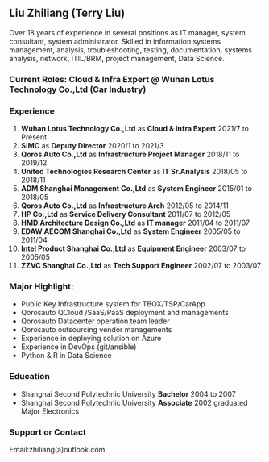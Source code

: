 ## Liu Zhiliang (Terry Liu)

Over 18 years of experience in several positions as IT manager, system consultant, system administrator. Skilled in information systems management, analysis, troubleshooting, testing, documentation, systems analysis, network, ITIL/BRM, project management, Data Science.

### Current Roles: Cloud & Infra Expert @ Wuhan Lotus Technology Co.,Ltd (Car Industry) 

### Experience
1. **Wuhan Lotus Technology Co.,Ltd** as **Cloud & Infra Expert** 2021/7 to Present
2. **SIMC** as **Deputy Director** 2020/1 to 2021/3 
3. **Qoros Auto Co.,Ltd** as **Infrastructure Project Manager** 2018/11 to 2019/12
4. **United Technologies Research Center** as **IT Sr.Analysis** 2018/05 to 2018/11
5. **ADM Shanghai Management Co.,Ltd** as **System Engineer** 2015/01 to 2018/05
6. **Qoros Auto Co.,Ltd** as **Infrastructure Arch** 2012/05 to 2014/11
7. **HP Co.,Ltd** as **Service Delivery Consultant** 2011/07 to 2012/05
8. **HMD Architecture Design Co.,Ltd** as **IT manager** 2011/04 to 2011/07
9. **EDAW AECOM Shanghai Co.,Ltd** as **System Engineer** 2005/05 to 2011/04
10. **Intel Product Shanghai Co.,Ltd** as **Equipment Engineer** 2003/07 to 2005/05
11. **ZZVC Shanghai Co.,Ltd** as **Tech Support Engineer** 2002/07 to 2003/07

### Major Highlight:
- Public Key Infrastructure system for TBOX/TSP/CarApp
- Qorosauto QCloud /SaaS/PaaS deployment and managements
- Qorosauto Datacenter operation team leader
- Qorosauto outsourcing vendor managements
- Experience in deploying solution on Azure 
- Experience in DevOps (git/ansible)
- Python & R in Data Science 

### Education
- Shanghai Second Polytechnic University **Bachelor** 2004 to 2007
- Shanghai Second Polytechnic University **Associate** 2002 graduated Major Electronics

### Support or Contact
Email:zhiliang(a)outlook.com
